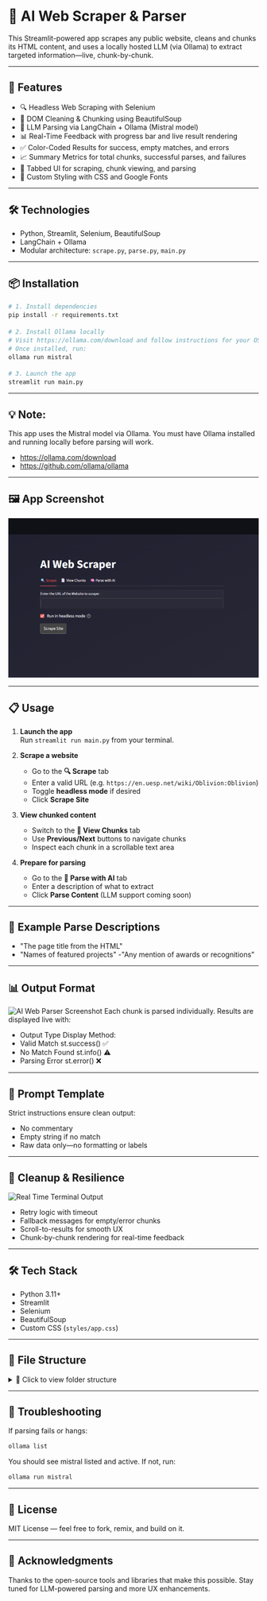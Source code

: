 # 🧠 AI Web Scraper & Parser

This Streamlit-powered app scrapes any public website, cleans and chunks its HTML content, and uses a locally hosted LLM (via Ollama) to extract targeted information—live, chunk-by-chunk.

---

## 🚀 Features

- 🔍 Headless Web Scraping with Selenium  
- 🧼 DOM Cleaning & Chunking using BeautifulSoup  
- 🧠 LLM Parsing via LangChain + Ollama (Mistral model)  
- 📊 Real-Time Feedback with progress bar and live result rendering  
- ✅ Color-Coded Results for success, empty matches, and errors  
- 📈 Summary Metrics for total chunks, successful parses, and failures  
- 🧭 Tabbed UI for scraping, chunk viewing, and parsing  
- 🎨 Custom Styling with CSS and Google Fonts

---

## 🛠️ Technologies

- Python, Streamlit, Selenium, BeautifulSoup  
- LangChain + Ollama  
- Modular architecture: `scrape.py`, `parse.py`, `main.py`

---

## 📦 Installation

```bash
# 1. Install dependencies
pip install -r requirements.txt

# 2. Install Ollama locally
# Visit https://ollama.com/download and follow instructions for your OS
# Once installed, run:
ollama run mistral

# 3. Launch the app
streamlit run main.py
```
---

## 💡 Note: 

This app uses the Mistral model via Ollama. You must have Ollama installed and running locally before parsing will work.
- https://ollama.com/download
- https://github.com/ollama/ollama
---

## 🖼️ App Screenshot

![AI Web Scraper UI](assets/screenshot.png?raw=true "AI Web Scraper - Tabbed Interface with Dark Theme")

---

## 📋 Usage

1. **Launch the app**  
   Run `streamlit run main.py` from your terminal.

2. **Scrape a website**  
   - Go to the **🔍 Scrape** tab  
   - Enter a valid URL (e.g. `https://en.uesp.net/wiki/Oblivion:Oblivion`)  
   - Toggle **headless mode** if desired  
   - Click **Scrape Site**

3. **View chunked content**  
   - Switch to the **📄 View Chunks** tab  
   - Use **Previous/Next** buttons to navigate chunks  
   - Inspect each chunk in a scrollable text area

4. **Prepare for parsing**  
   - Go to the **🧠 Parse with AI** tab  
   - Enter a description of what to extract  
   - Click **Parse Content** (LLM support coming soon)

---

## 📄 Example Parse Descriptions

- "The page title from the HTML"
- "Names of featured projects"
-"Any mention of awards or recognitions"

---

## 📊 Output Format

![AI Web Parser Screenshot](assets/ai-web-parser-screenshot-2.png?raw=true "AI Web Scraper - Tabbed Interface with Dark Theme")
Each chunk is parsed individually. Results are displayed live with:
- Output Type	Display Method:
- Valid Match	st.success() ✅
- No Match Found	st.info() ⚠️
- Parsing Error	st.error() ❌

---

## 🧠 Prompt Template

Strict instructions ensure clean output:
- No commentary
- Empty string if no match
- Raw data only—no formatting or labels

---

## 🧹 Cleanup & Resilience

![Real Time Terminal Output](assets/ai-web-parser-screenshot-3.png?raw=true "AI Web Scraper - Tabbed Interface with Dark Theme")
- Retry logic with timeout
- Fallback messages for empty/error chunks
- Scroll-to-results for smooth UX
- Chunk-by-chunk rendering for real-time feedback

---

## 🛠️ Tech Stack

- Python 3.11+
- Streamlit
- Selenium
- BeautifulSoup
- Custom CSS (`styles/app.css`)

---

## 📁 File Structure

<details>
<summary>📁 Click to view folder structure</summary>

```plaintext
AI-WEBSCRAPER/
├── __pycache__/                 # Compiled Python cache files
│   ├── parse.cpython-312.pyc
│   └── scrape.cpython-312.pyc
├── ai/                          # Optional virtual environment (if used)
│   ├── Include/
│   ├── Lib/
│   ├── Scripts/
│   └── pyvenv.cfg
├── assets/                      # Screenshots and media for documentation
├── styles/
│   └── app.css                  # Custom CSS for Streamlit UI
├── venv/                        # Python virtual environment
│   ├── Include/
│   ├── Lib/
│   ├── Scripts/
│   ├── etc/
│   ├── share/
│   └── pyvenv.cfg
├── chromedriver.exe            # Chrome WebDriver for Selenium
├── main.py                     # Streamlit app entry point
├── parse.py                    # LLM parsing logic via LangChain + Ollama
├── scrape.py                   # Web scraping and DOM chunking logic
├── requirements.txt            # Python dependencies
└── readme.md                   # Project documentation
```
</details>

---

## 🧪 Troubleshooting

If parsing fails or hangs:
```Bash
ollama list
```

You should see mistral listed and active. If not, run:

```Bash
ollama run mistral
```

---

## 📜 License

MIT License — feel free to fork, remix, and build on it.

---

## 🙌 Acknowledgments

Thanks to the open-source tools and libraries that make this possible. Stay tuned for LLM-powered parsing and more UX enhancements.